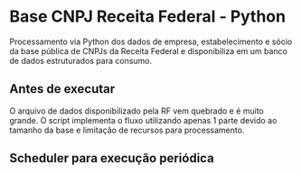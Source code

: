 # Base CNPJ Receita Federal - Python

Processamento via Python dos dados de empresa, estabelecimento e sócio da base pública de CNPJs da Receita Federal e disponibiliza em um banco de dados estruturados para consumo.


## Antes de executar
O arquivo de dados disponibilizado pela RF vem quebrado e é muito grande. O script implementa o fluxo utilizando apenas 1 parte devido ao tamanho da base e limitação de recursos para processamento.


## Scheduler para execução periódica
